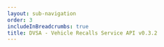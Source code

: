 ```yaml
---
layout: sub-navigation
order: 3
includeInBreadcrumbs: true
title: DVSA - Vehicle Recalls Service API v0.3.2
---
```

<div id="swagger-ui"></div>
<script src="https://unpkg.com/swagger-ui-dist@4.5.0/swagger-ui-bundle.js" crossorigin></script>
<script>
  window.onload = () => {
    window.ui = SwaggerUIBundle({
      url: '/recalls/vehicle-recalls-service/api-spec/external_api_recalls.yml',
      dom_id: '#swagger-ui',
    });
  };
</script>
